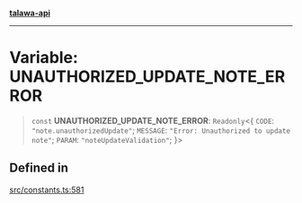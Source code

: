 [**talawa-api**](../../README.md)

***

# Variable: UNAUTHORIZED\_UPDATE\_NOTE\_ERROR

> `const` **UNAUTHORIZED\_UPDATE\_NOTE\_ERROR**: `Readonly`\<\{ `CODE`: `"note.unauthorizedUpdate"`; `MESSAGE`: `"Error: Unauthorized to update note"`; `PARAM`: `"noteUpdateValidation"`; \}\>

## Defined in

[src/constants.ts:581](https://github.com/Suyash878/talawa-api/blob/f376d03c37e9acd046e7cc983947432c95f74442/src/constants.ts#L581)
